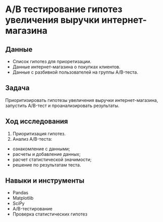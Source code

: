 # A/B тестирование гипотез увеличения выручки интернет-магазина
## Данные

- Список гипотез для приоретизации.
- Данные интернет-магазина о покупках клиентов.
- Данные с разбивкой пользователей на группы A/B-теста.


## Задача
Приоритизировать гипотезы увеличения выручки интернет-магазина, запустить A/B-тест и проанализировать результаты.

## Ход исследования
1. Приоритизация гипотез.
2. Анализ A/B-теста:
- ознакомление с данными;
- расчеты и добавление данных;
- расчет статистической значимости;
- решение по результатам теста.
 
 ## Навыки и инструменты
- Pandas
- Matplotlib
- SciPy
- A/B-тестирование
- Проверка статистических гипотез
